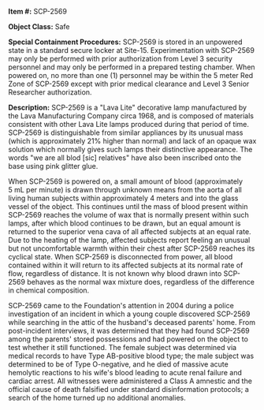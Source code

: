 **Item #:** SCP-2569

**Object Class:** Safe

**Special Containment Procedures:** SCP-2569 is stored in an unpowered state in a standard secure locker at Site-15. Experimentation with SCP-2569 may only be performed with prior authorization from Level 3 security personnel and may only be performed in a prepared testing chamber. When powered on, no more than one (1) personnel may be within the 5 meter Red Zone of SCP-2569 except with prior medical clearance and Level 3 Senior Researcher authorization.

**Description:** SCP-2569 is a "Lava Lite" decorative lamp manufactured by the Lava Manufacturing Company circa 1968, and is composed of materials consistent with other Lava Lite lamps produced during that period of time. SCP-2569 is distinguishable from similar appliances by its unusual mass (which is approximately 21% higher than normal) and lack of an opaque wax solution which normally gives such lamps their distinctive appearance. The words "we are all blod \[sic\] relatives" have also been inscribed onto the base using pink glitter glue.

When SCP-2569 is powered on, a small amount of blood (approximately 5 mL per minute) is drawn through unknown means from the aorta of all living human subjects within approximately 4 meters and into the glass vessel of the object. This continues until the mass of blood present within SCP-2569 reaches the volume of wax that is normally present within such lamps, after which blood continues to be drawn, but an equal amount is returned to the superior vena cava of all affected subjects at an equal rate. Due to the heating of the lamp, affected subjects report feeling an unusual but not uncomfortable warmth within their chest after SCP-2569 reaches its cyclical state. When SCP-2569 is disconnected from power, all blood contained within it will return to its affected subjects at its normal rate of flow, regardless of distance. It is not known why blood drawn into SCP-2569 behaves as the normal wax mixture does, regardless of the difference in chemical composition.

SCP-2569 came to the Foundation's attention in 2004 during a police investigation of an incident in which a young couple discovered SCP-2569 while searching in the attic of the husband's deceased parents' home. From post-incident interviews, it was determined that they had found SCP-2569 among the parents' stored possessions and had powered on the object to test whether it still functioned. The female subject was determined via medical records to have Type AB-positive blood type; the male subject was determined to be of Type O-negative, and he died of massive acute hemolytic reactions to his wife's blood leading to acute renal failure and cardiac arrest. All witnesses were administered a Class A amnestic and the official cause of death falsified under standard disinformation protocols; a search of the home turned up no additional anomalies.